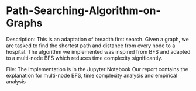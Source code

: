 # Path-Searching-Algorithm-on-Graphs
Description:
This is an adaptation of breadth first search. 
Given a graph, we are tasked to find the shortest path and distance from every node to a hospital. 
The algorithm we implemented was inspired from BFS and adapted to a multi-node BFS which reduces time complexity significantly. 

File:
The implementation is in the Jupyter Notebook
Our report contains the explanation for multi-node BFS, time complexity analysis and empirical analysis
